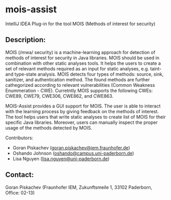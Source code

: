 # mois-assist
IntelliJ IDEA Plug-in for the tool MOIS (Methods of interest for security)

Description: 
-------------
MOIS (/mwa/ security) is a machine-learning approach for detection of methods of interest for security in Java libraries. 
MOIS should be used in combination with other static analyses tools. It helps the users to create a set of relevant methods required as an input for static analyses, e.g. taint- and type-state analysis. 
MOIS detects four types of methods: source, sink, sanitizer, and authentication method. 
The found methods are further cathegorized according to relevant vulnerabilities (Common Weakness Enummeration  - CWE). Curretntly MOIS supports the following CWEs: CWE89, CWE79, CWE306, CWE862, and CWE863. 

MOIS-Assist provides a GUI support for MOIS. The user is able to interact with the learning process by giving feedback on the methods of interest. 
The tool helps users that write static analyses to create list of MOIS for their specific Java libraries. 
Moreover, users can manually inspect the proper usage of the methods detected by MOIS. 


Contributors:
* Goran Piskachev (goran.piskachev@iem.fraunhofer.de)
* Oshando Johnson (oshando@campus.uni-paderborn.de)
* Lisa Nguyen (lisa.nguyen@uni-paderborn.de)


Contact: 
-------------
Goran Piskachev (Fraunhofer IEM, Zukunftsmeile 1, 33102 Paderborn, Office: 02-13)
